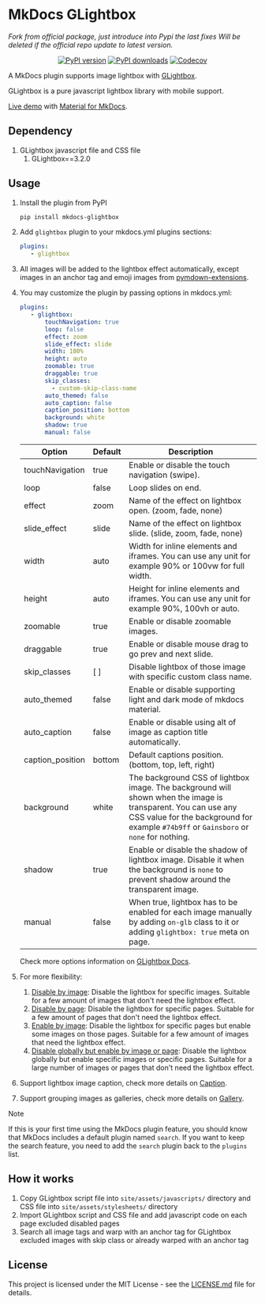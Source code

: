 # MkDocs GLightbox

*Fork from official package, just introduce into Pypi the last fixes*
*Will be deleted if the official repo update to latest version.*

<p align="center">
<a target="_blank" href="https://pypi.org/project/mkdocs-glightbox"><img src="https://img.shields.io/pypi/v/mkdocs-glightbox.svg" alt="PyPI version"/></a>
<a target="_blank" href="https://pypi.org/project/mkdocs-glightbox"><img src="https://img.shields.io/pypi/dm/mkdocs-glightbox.svg" alt="PyPI downloads"/></a>
<a target="_blank" href="https://codecov.io/gh/blueswen/mkdocs-glightbox"><img src="https://codecov.io/gh/blueswen/mkdocs-glightbox/branch/main/graph/badge.svg?token=KAJS3NU81H" alt="Codecov"/></a>
</p>

A MkDocs plugin supports image lightbox with [GLightbox](https://github.com/biati-digital/glightbox).

GLightbox is a pure javascript lightbox library with mobile support.

[Live demo](https://blueswen.github.io/mkdocs-glightbox/) with [Material for MkDocs](https://squidfunk.github.io/mkdocs-material/).

## Dependency

1. GLightbox javascript file and CSS file
   1. GLightbox==3.2.0

## Usage

1. Install the plugin from PyPI

    ```bash
    pip install mkdocs-glightbox
    ```

2. Add ```glightbox``` plugin to your mkdocs.yml plugins sections:

    ```yaml
    plugins:
       - glightbox
    ```

3. All images will be added to the lightbox effect automatically, except images in an anchor tag and emoji images from [pymdown-extensions](https://facelessuser.github.io/pymdown-extensions/extensions/emoji/).

4. You may customize the plugin by passing options in mkdocs.yml:

    ```yaml
    plugins:
       - glightbox:
           touchNavigation: true
           loop: false
           effect: zoom
           slide_effect: slide
           width: 100%
           height: auto
           zoomable: true
           draggable: true
           skip_classes:
             - custom-skip-class-name
           auto_themed: false
           auto_caption: false
           caption_position: bottom
           background: white
           shadow: true
           manual: false
    ```

    | Option | Default | Description |
    |---|---|---|
    | touchNavigation | true | Enable or disable the touch navigation (swipe). |
    | loop | false | Loop slides on end. |
    | effect | zoom | Name of the effect on lightbox open. (zoom, fade, none) |
    | slide_effect | slide | Name of the effect on lightbox slide. (slide, zoom, fade, none) |
    | width | auto | Width for inline elements and iframes. You can use any unit for example 90% or 100vw for full width. |
    | height | auto | Height for inline elements and iframes. You can use any unit for example 90%, 100vh or auto. |
    | zoomable | true | Enable or disable zoomable images. |
    | draggable | true | Enable or disable mouse drag to go prev and next slide. |
    | skip_classes | [ ] | Disable lightbox of those image with specific custom class name. |
    | auto_themed | false | Enable or disable supporting light and dark mode of mkdocs material. |
    | auto_caption | false | Enable or disable using alt of image as caption title automatically. |
    | caption_position | bottom | Default captions position. (bottom, top, left, right) |
    | background | white | The background CSS of lightbox image. The background will shown when the image is transparent. You can use any CSS value for the background for example `#74b9ff` or `Gainsboro` or `none` for nothing. |
    | shadow | true | Enable or disable the shadow of lightbox image. Disable it when the background is `none` to prevent shadow around the transparent image. |
    | manual | false | When true, lightbox has to be enabled for each image manually by adding `on-glb` class to it or adding `glightbox: true` meta on page.  |

    Check more options information on [GLightbox Docs](https://github.com/biati-digital/glightbox#lightbox-options).

5. For more flexibility:
      1. [Disable by image](https://blueswen.github.io/mkdocs-glightbox/flexibility/disable-by-image/): Disable the lightbox for specific images. Suitable for a few amount of images that don't need the lightbox effect.
      2. [Disable by page](https://blueswen.github.io/mkdocs-glightbox/flexibility/disable-by-page/): Disable the lightbox for specific pages. Suitable for a few amount of pages that don't need the lightbox effect.
      3. [Enable by image](https://blueswen.github.io/mkdocs-glightbox/flexibility/disable-by-page-enable-by-image/): Disable the lightbox for specific pages but enable some images on those pages. Suitable for a few amount of images that need the lightbox effect.
      4. [Disable globally but enable by image or page](https://blueswen.github.io/mkdocs-glightbox/flexibility/enable-by-image-or-page/): Disable the lightbox globally but enable specific images or specific pages. Suitable for a large number of images or pages that don't need the lightbox effect.
6. Support lightbox image caption, check more details on [Caption](https://blueswen.github.io/mkdocs-glightbox/caption/caption/).
7. Support grouping images as galleries, check more details on [Gallery](https://blueswen.github.io/mkdocs-glightbox/gallery/gallery/).

> [!NOTE] 
> If this is your first time using the MkDocs plugin feature, you should know that MkDocs includes a default plugin named `search`. If you want to keep the search feature, you need to add the `search` plugin back to the `plugins` list.

## How it works

1. Copy GLightbox script file into `site/assets/javascripts/` directory and CSS file into `site/assets/stylesheets/` directory
2. Import GLightbox script and CSS file and add javascript code on each page excluded disabled pages
3. Search all image tags and warp with an anchor tag for GLightbox excluded images with skip class or already warped with an anchor tag

## License

This project is licensed under the MIT License - see the [LICENSE.md](https://github.com/Blueswen/mkdocs-glightbox/blob/main/LICENSE) file for details.
